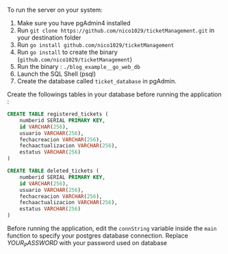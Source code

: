 To run the server on your system:

1. Make sure you have pgAdmin4 installed
2. Run `git clone https://github.com/nico1029/ticketManagement.git` in your destination folder
3. Run `go install github.com/nico1029/ticketManagement`
4. Run `go install` to create the binary (`github.com/nico1029/ticketManagement`)
5. Run the binary : `./blog_example__go_web_db`
6. Launch the SQL Shell (psql)
7. Create the database called `ticket_database` in pgAdmin. 

Create the followings tables in your database before running the application :

```sql
CREATE TABLE registered_tickets (
    numberid SERIAL PRIMARY KEY, 
    id VARCHAR(256), 
    usuario VARCHAR(256), 
    fechacreacion VARCHAR(256), 
    fechaactualizacion VARCHAR(256), 
    estatus VARCHAR(256)
)

CREATE TABLE deleted_tickets (
    numberid SERIAL PRIMARY KEY, 
    id VARCHAR(256), 
    usuario VARCHAR(256), 
    fechacreacion VARCHAR(256), 
    fechaactualizacion VARCHAR(256), 
    estatus VARCHAR(256)
)
```

Before running the application, edit the `connString` variable inside the `main` function to specify your postgres database connection. Replace $YOUR_PASSWORD$ with your password used on database
